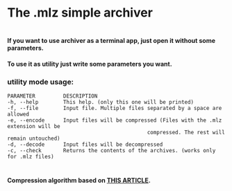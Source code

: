 # The .mlz simple archiver
#
#### If you want to use archiver as a terminal app, just open it without some parameters.
#### To use it as utility just write some parameters you want.
### utility mode usage:

```
PARAMETER         DESCRIPTION                                                           
-h, --help        This help. (only this one will be printed)                            
-f, --file        Input file. Multiple files separated by a space are allowed              
-e, --encode      Input files will be compressed (Files with the .mlz extension will be  
                                             compressed. The rest will remain untouched)
-d, --decode      Input files will be decompressed                                       
-c, --check       Returns the contents of the archives. (works only for .mlz files)      
```
#
#### Compression algorithm based on [THIS ARTICLE](https://en.wikipedia.org/wiki/Lempel–Ziv–Welch).
